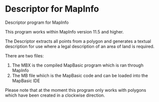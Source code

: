 # Descriptor for MapInfo
Descriptor program for MapInfo

This program works within MapInfo version 11.5 and higher.

The Descriptor extracts all points from a polygon and generates a textual description for use where a legal description of an area of land is required.

There are two files:
1. The MBX is the compiled MapBasic program which is ran through MapInfo
2. The MB file whiich is the MapBasic code and can be loaded into the MapBasic IDE

Please note that at the moment this program only works with polygons which have been created in a clockwise direction.
